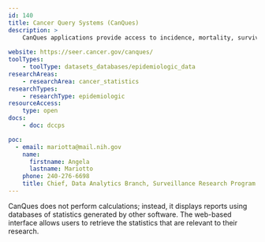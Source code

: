 ```yaml
---
id: 140
title: Cancer Query Systems (CanQues)
description: >
    CanQues applications provide access to incidence, mortality, survival, and prevalence statistics stored in online databases, as well as the probability of developing or dying from cancer.  
    
website: https://seer.cancer.gov/canques/
toolTypes:
    - toolType: datasets_databases/epidemiologic_data
researchAreas:
    - researchArea: cancer_statistics
researchTypes:
    - researchType: epidemiologic
resourceAccess:
    type: open
docs:
    - doc: dccps

poc:
  - email: mariotta@mail.nih.gov
    name:
      firstname: Angela
      lastname: Mariotto
    phone: 240-276-6698
    title: Chief, Data Analytics Branch, Surveillance Research Program
---
```

CanQues does not perform calculations; instead, it displays reports using databases of statistics generated by other software. The web-based interface allows users to retrieve the statistics that are relevant to their research.